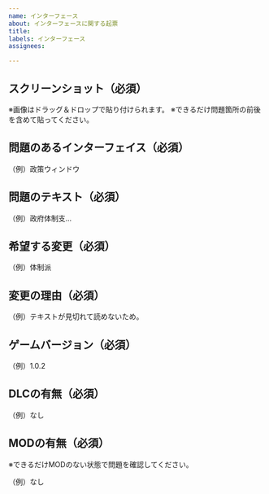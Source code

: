 ```yaml
---
name: インターフェース
about: インターフェースに関する起票
title: 
labels: インターフェース
assignees: 

---
```


## スクリーンショット（必須）
※画像はドラッグ＆ドロップで貼り付けられます。
※できるだけ問題箇所の前後を含めて貼ってください。

## 問題のあるインターフェイス（必須）

（例）政策ウィンドウ

## 問題のテキスト（必須）

（例）政府体制支...

## 希望する変更（必須）

（例）体制派

## 変更の理由（必須）

（例）テキストが見切れて読めないため。

## ゲームバージョン（必須）

（例）1.0.2

## DLCの有無（必須）

（例）なし

## MODの有無（必須）

※できるだけMODのない状態で問題を確認してください。

（例）なし